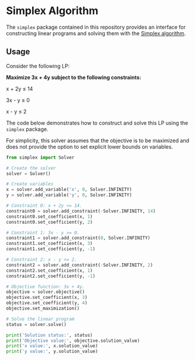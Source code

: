 # Simplex Algorithm

The `simplex` package contained in this repository provides an interface for constructing linear programs
and solving them with the [Simplex algorithm](https://en.wikipedia.org/wiki/Simplex_algorithm).

## Usage

Consider the following LP:

**Maximize 3x + 4y subject to the following constraints:**

x + 2y ≤ 14

3x - y ≥ 0

x - y ≤ 2


The code below demonstrates how to construct and solve this LP using the `simplex` package.

For simplicity, this solver assumes that the objective is to be maximized and does not provide the option to set
explicit lower bounds on variables.

```python
from simplex import Solver

# Create the solver
solver = Solver()

# Create variables
x = solver.add_variable('x', 0, Solver.INFINITY)
y = solver.add_variable('y', 0, Solver.INFINITY)

# Constraint 0: x + 2y <= 14.
constraint0 = solver.add_constraint(-Solver.INFINITY, 14)
constraint0.set_coefficient(x, 1)
constraint0.set_coefficient(y, 2)

# Constraint 1: 3x - y >= 0.
constraint1 = solver.add_constraint(0, Solver.INFINITY)
constraint1.set_coefficient(x, 3)
constraint1.set_coefficient(y, -1)

# Constraint 2: x - y <= 2.
constraint2 = solver.add_constraint(-Solver.INFINITY, 2)
constraint2.set_coefficient(x, 1)
constraint2.set_coefficient(y, -1)

# Objective function: 3x + 4y.
objective = solver.objective()
objective.set_coefficient(x, 3)
objective.set_coefficient(y, 4)
objective.set_maximization()

# Solve the linear program
status = solver.solve()

print('Solution status:', status)
print('Objective value:', objective.solution_value)
print('x value:', x.solution_value)
print('y value:', y.solution_value)
```
